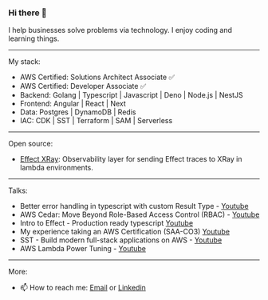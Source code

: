 ### Hi there 👋

I help businesses solve problems via technology.
I enjoy coding and learning things.

---

My stack:

* AWS Certified: Solutions Architect Associate ✅
* AWS Certified: Developer Associate ✅
* Backend: Golang | Typescript | Javascript | Deno | Node.js | NestJS
* Frontend: Angular | React | Next
* Data: Postgres | DynamoDB | Redis
* IAC: CDK | SST | Terraform | SAM | Serverless

---

Open source:

- [Effect XRay](https://jsr.io/@sellooh/effect-xray): Observability layer for sending Effect traces to XRay in lambda environments.

---

Talks:

- Better error handling in typescript with custom Result Type - [Youtube](https://youtu.be/NnAGCDw1VvY)
- AWS Cedar: Move Beyond Role-Based Access Control (RBAC) - [Youtube](https://youtu.be/4p8nxYj6uE0)
- Intro to Effect - Production ready typescript [Youtube](https://youtu.be/zLxUxPCq-TQ)
- My experience taking an AWS Certification (SAA-CO3) [Youtube](https://youtu.be/ZosilIH1WUc)
- SST - Build modern full-stack applications on AWS - [Youtube](https://youtu.be/2oJ41crXoWU)
- AWS Lambda Power Tuning - [Youtube](https://youtu.be/DEeAymPPu6M?si=TH2nC9WxKePZSl4R)

---

More:

- 📫 How to reach me: [Email](mailto:plinths.beanie-0i@icloud.com) or [Linkedin](https://www.linkedin.com/in/marcelo-bairros/)

